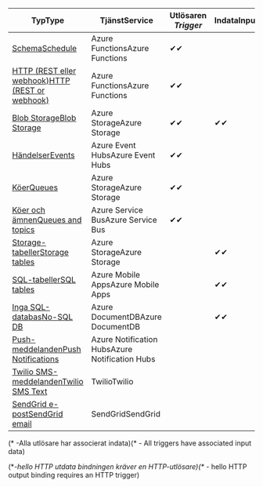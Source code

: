 | <span data-ttu-id="11797-101">Typ</span><span class="sxs-lookup"><span data-stu-id="11797-101">Type</span></span> | <span data-ttu-id="11797-102">Tjänst</span><span class="sxs-lookup"><span data-stu-id="11797-102">Service</span></span> | <span data-ttu-id="11797-103">Utlösaren *</span><span class="sxs-lookup"><span data-stu-id="11797-103">Trigger*</span></span> | <span data-ttu-id="11797-104">Indata</span><span class="sxs-lookup"><span data-stu-id="11797-104">Input</span></span> | <span data-ttu-id="11797-105">Resultat</span><span class="sxs-lookup"><span data-stu-id="11797-105">Output</span></span> |  
| --- | --- | --- | --- | --- |  
| [<span data-ttu-id="11797-106">Schema</span><span class="sxs-lookup"><span data-stu-id="11797-106">Schedule</span></span>](../articles/azure-functions/functions-bindings-timer.md)  |<span data-ttu-id="11797-107">Azure Functions</span><span class="sxs-lookup"><span data-stu-id="11797-107">Azure Functions</span></span> |<span data-ttu-id="11797-108">✔</span><span class="sxs-lookup"><span data-stu-id="11797-108">✔</span></span> | | |  
| [<span data-ttu-id="11797-109">HTTP (REST eller webhook)</span><span class="sxs-lookup"><span data-stu-id="11797-109">HTTP (REST or webhook)</span></span>](../articles/azure-functions/functions-bindings-http-webhook.md) |<span data-ttu-id="11797-110">Azure Functions</span><span class="sxs-lookup"><span data-stu-id="11797-110">Azure Functions</span></span> |<span data-ttu-id="11797-111">✔</span><span class="sxs-lookup"><span data-stu-id="11797-111">✔</span></span> |  |<span data-ttu-id="11797-112">✔\**</span><span class="sxs-lookup"><span data-stu-id="11797-112">✔\**</span></span> |  
| [<span data-ttu-id="11797-113">Blob Storage</span><span class="sxs-lookup"><span data-stu-id="11797-113">Blob Storage</span></span>](../articles/azure-functions/functions-bindings-storage-blob.md) |<span data-ttu-id="11797-114">Azure Storage</span><span class="sxs-lookup"><span data-stu-id="11797-114">Azure Storage</span></span> |<span data-ttu-id="11797-115">✔</span><span class="sxs-lookup"><span data-stu-id="11797-115">✔</span></span> |<span data-ttu-id="11797-116">✔</span><span class="sxs-lookup"><span data-stu-id="11797-116">✔</span></span> |<span data-ttu-id="11797-117">✔</span><span class="sxs-lookup"><span data-stu-id="11797-117">✔</span></span> |  
| [<span data-ttu-id="11797-118">Händelser</span><span class="sxs-lookup"><span data-stu-id="11797-118">Events</span></span>](../articles/azure-functions/functions-bindings-event-hubs.md) |<span data-ttu-id="11797-119">Azure Event Hubs</span><span class="sxs-lookup"><span data-stu-id="11797-119">Azure Event Hubs</span></span> |<span data-ttu-id="11797-120">✔</span><span class="sxs-lookup"><span data-stu-id="11797-120">✔</span></span> | |<span data-ttu-id="11797-121">✔</span><span class="sxs-lookup"><span data-stu-id="11797-121">✔</span></span> |  
| [<span data-ttu-id="11797-122">Köer</span><span class="sxs-lookup"><span data-stu-id="11797-122">Queues</span></span>](../articles/azure-functions/functions-bindings-storage-queue.md) |<span data-ttu-id="11797-123">Azure Storage</span><span class="sxs-lookup"><span data-stu-id="11797-123">Azure Storage</span></span> |<span data-ttu-id="11797-124">✔</span><span class="sxs-lookup"><span data-stu-id="11797-124">✔</span></span> | |<span data-ttu-id="11797-125">✔</span><span class="sxs-lookup"><span data-stu-id="11797-125">✔</span></span> |  
| [<span data-ttu-id="11797-126">Köer och ämnen</span><span class="sxs-lookup"><span data-stu-id="11797-126">Queues and topics</span></span>](../articles/azure-functions/functions-bindings-service-bus.md) |<span data-ttu-id="11797-127">Azure Service Bus</span><span class="sxs-lookup"><span data-stu-id="11797-127">Azure Service Bus</span></span> |<span data-ttu-id="11797-128">✔</span><span class="sxs-lookup"><span data-stu-id="11797-128">✔</span></span> | |<span data-ttu-id="11797-129">✔</span><span class="sxs-lookup"><span data-stu-id="11797-129">✔</span></span> |  
| [<span data-ttu-id="11797-130">Storage-tabeller</span><span class="sxs-lookup"><span data-stu-id="11797-130">Storage tables</span></span>](../articles/azure-functions/functions-bindings-storage-table.md) |<span data-ttu-id="11797-131">Azure Storage</span><span class="sxs-lookup"><span data-stu-id="11797-131">Azure Storage</span></span> | |<span data-ttu-id="11797-132">✔</span><span class="sxs-lookup"><span data-stu-id="11797-132">✔</span></span> |<span data-ttu-id="11797-133">✔</span><span class="sxs-lookup"><span data-stu-id="11797-133">✔</span></span> |  
| [<span data-ttu-id="11797-134">SQL-tabeller</span><span class="sxs-lookup"><span data-stu-id="11797-134">SQL tables</span></span>](../articles/azure-functions/functions-bindings-mobile-apps.md) |<span data-ttu-id="11797-135">Azure Mobile Apps</span><span class="sxs-lookup"><span data-stu-id="11797-135">Azure Mobile Apps</span></span> | |<span data-ttu-id="11797-136">✔</span><span class="sxs-lookup"><span data-stu-id="11797-136">✔</span></span> |<span data-ttu-id="11797-137">✔</span><span class="sxs-lookup"><span data-stu-id="11797-137">✔</span></span> |  
| [<span data-ttu-id="11797-138">Inga SQL-databas</span><span class="sxs-lookup"><span data-stu-id="11797-138">No-SQL DB</span></span>](../articles/azure-functions/functions-bindings-documentdb.md) | <span data-ttu-id="11797-139">Azure DocumentDB</span><span class="sxs-lookup"><span data-stu-id="11797-139">Azure DocumentDB</span></span> | |<span data-ttu-id="11797-140">✔</span><span class="sxs-lookup"><span data-stu-id="11797-140">✔</span></span> |<span data-ttu-id="11797-141">✔</span><span class="sxs-lookup"><span data-stu-id="11797-141">✔</span></span> |  
| [<span data-ttu-id="11797-142">Push-meddelanden</span><span class="sxs-lookup"><span data-stu-id="11797-142">Push Notifications</span></span>](../articles/azure-functions/functions-bindings-notification-hubs.md) |<span data-ttu-id="11797-143">Azure Notification Hubs</span><span class="sxs-lookup"><span data-stu-id="11797-143">Azure Notification Hubs</span></span> | | |<span data-ttu-id="11797-144">✔</span><span class="sxs-lookup"><span data-stu-id="11797-144">✔</span></span> |  
| [<span data-ttu-id="11797-145">Twilio SMS-meddelanden</span><span class="sxs-lookup"><span data-stu-id="11797-145">Twilio SMS Text</span></span>](../articles/azure-functions/functions-bindings-twilio.md) |<span data-ttu-id="11797-146">Twilio</span><span class="sxs-lookup"><span data-stu-id="11797-146">Twilio</span></span> | | |<span data-ttu-id="11797-147">✔</span><span class="sxs-lookup"><span data-stu-id="11797-147">✔</span></span> |
| [<span data-ttu-id="11797-148">SendGrid e-post</span><span class="sxs-lookup"><span data-stu-id="11797-148">SendGrid email</span></span>](../articles/azure-functions/functions-bindings-sendgrid.md) | <span data-ttu-id="11797-149">SendGrid</span><span class="sxs-lookup"><span data-stu-id="11797-149">SendGrid</span></span> | | |<span data-ttu-id="11797-150">✔</span><span class="sxs-lookup"><span data-stu-id="11797-150">✔</span></span> |

<span data-ttu-id="11797-151">(\* -Alla utlösare har associerat indata)</span><span class="sxs-lookup"><span data-stu-id="11797-151">(\* - All triggers have associated input data)</span></span>

<span data-ttu-id="11797-152">(\**-hello HTTP utdata bindningen kräver en HTTP-utlösare)</span><span class="sxs-lookup"><span data-stu-id="11797-152">(\** - hello HTTP output binding requires an HTTP trigger)</span></span>


